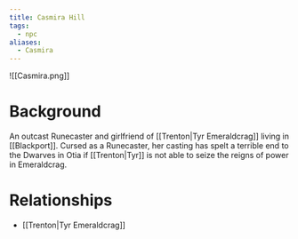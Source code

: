 ```yaml
---
title: Casmira Hill
tags:
  - npc
aliases:
  - Casmira
---
```


![[Casmira.png]]
# Background
An outcast Runecaster and girlfriend of [[Trenton|Tyr Emeraldcrag]] living in [[Blackport]]. Cursed as a Runecaster, her casting has spelt a terrible end to the Dwarves in Otia if [[Trenton|Tyr]] is not able to seize the reigns of power in Emeraldcrag.

# Relationships
* [[Trenton|Tyr Emeraldcrag]]